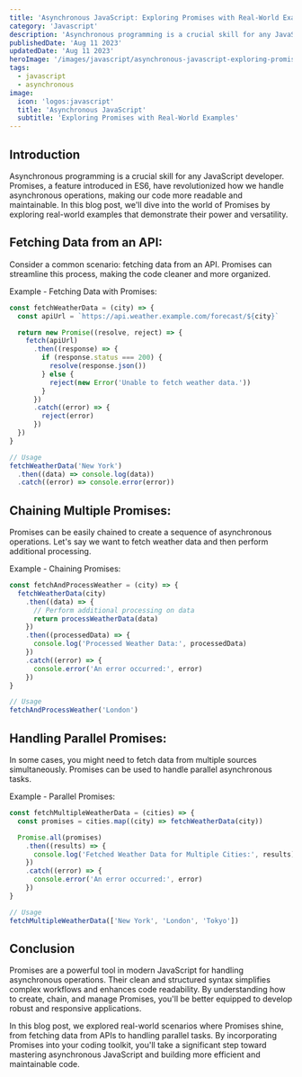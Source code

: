```yaml
---
title: 'Asynchronous JavaScript: Exploring Promises with Real-World Examples'
category: 'Javascript'
description: 'Asynchronous programming is a crucial skill for any JavaScript developer. Promises, a feature introduced in ES6'
publishedDate: 'Aug 11 2023'
updatedDate: 'Aug 11 2023'
heroImage: '/images/javascript/asynchronous-javascript-exploring-promises-real-world-examples.png'
tags:
  - javascript
  - asynchronous
image:
  icon: 'logos:javascript'
  title: 'Asynchronous JavaScript'
  subtitle: 'Exploring Promises with Real-World Examples'
---
```


## Introduction

Asynchronous programming is a crucial skill for any JavaScript developer. Promises, a feature introduced in ES6, have revolutionized how we handle asynchronous operations, making our code more readable and maintainable. In this blog post, we'll dive into the world of Promises by exploring real-world examples that demonstrate their power and versatility.

## Fetching Data from an API:

Consider a common scenario: fetching data from an API. Promises can streamline this process, making the code cleaner and more organized.

Example - Fetching Data with Promises:

```jsx
const fetchWeatherData = (city) => {
  const apiUrl = `https://api.weather.example.com/forecast/${city}`

  return new Promise((resolve, reject) => {
    fetch(apiUrl)
      .then((response) => {
        if (response.status === 200) {
          resolve(response.json())
        } else {
          reject(new Error('Unable to fetch weather data.'))
        }
      })
      .catch((error) => {
        reject(error)
      })
  })
}

// Usage
fetchWeatherData('New York')
  .then((data) => console.log(data))
  .catch((error) => console.error(error))
```

## Chaining Multiple Promises:

Promises can be easily chained to create a sequence of asynchronous operations. Let's say we want to fetch weather data and then perform additional processing.

Example - Chaining Promises:

```jsx
const fetchAndProcessWeather = (city) => {
  fetchWeatherData(city)
    .then((data) => {
      // Perform additional processing on data
      return processWeatherData(data)
    })
    .then((processedData) => {
      console.log('Processed Weather Data:', processedData)
    })
    .catch((error) => {
      console.error('An error occurred:', error)
    })
}

// Usage
fetchAndProcessWeather('London')
```

## Handling Parallel Promises:

In some cases, you might need to fetch data from multiple sources simultaneously. Promises can be used to handle parallel asynchronous tasks.

Example - Parallel Promises:

```jsx
const fetchMultipleWeatherData = (cities) => {
  const promises = cities.map((city) => fetchWeatherData(city))

  Promise.all(promises)
    .then((results) => {
      console.log('Fetched Weather Data for Multiple Cities:', results)
    })
    .catch((error) => {
      console.error('An error occurred:', error)
    })
}

// Usage
fetchMultipleWeatherData(['New York', 'London', 'Tokyo'])
```

## Conclusion

Promises are a powerful tool in modern JavaScript for handling asynchronous operations. Their clean and structured syntax simplifies complex workflows and enhances code readability. By understanding how to create, chain, and manage Promises, you'll be better equipped to develop robust and responsive applications.

In this blog post, we explored real-world scenarios where Promises shine, from fetching data from APIs to handling parallel tasks. By incorporating Promises into your coding toolkit, you'll take a significant step toward mastering asynchronous JavaScript and building more efficient and maintainable code.

